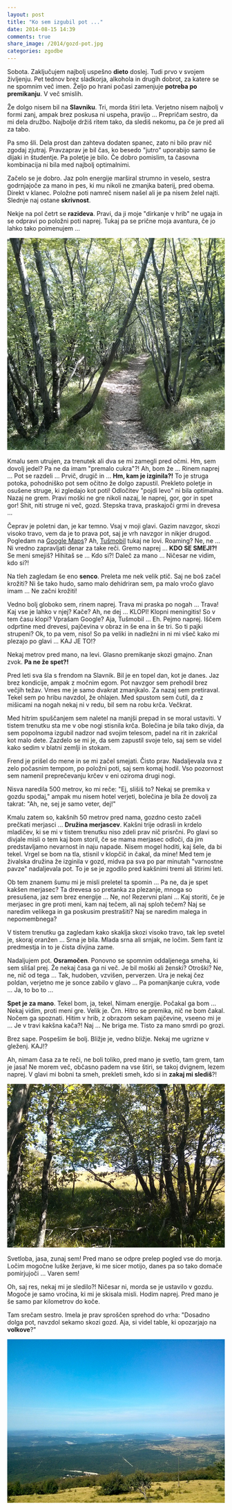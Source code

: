 ```yaml
---
layout: post
title: "Ko sem izgubil pot ..."
date: 2014-08-15 14:39
comments: true
share_image: /2014/gozd-pot.jpg
categories: zgodbe
---
```

Sobota. Zaključujem najbolj uspešno **dieto** doslej. Tudi prvo v svojem življenju. Pet tednov brez sladkorja, alkohola in drugih dobrot, za katere se ne spomnim več imen. Željo po hrani počasi zamenjuje **potreba po premikanju**. V več smislih.

Že dolgo nisem bil na **Slavniku**. Tri, morda štiri leta. Verjetno nisem najbolj v formi zanj, ampak brez poskusa ni uspeha, pravijo … Prepričam sestro, da mi dela družbo. Najbolje držiš ritem tako, da slediš nekomu, pa če je pred ali za tabo.

Pa smo šli. Dela prost dan zahteva dodaten spanec, zato ni bilo prav nič zgodaj zjutraj. Pravzaprav je bil čas, ko besedo "jutro" uporabijo samo še dijaki in študentje. Pa poletje je bilo. Če dobro pomislim, ta časovna kombinacija ni bila med najbolj optimalnimi.

Začelo se je dobro. Jaz poln energije marširal strumno in veselo, sestra godrnjajoče za mano in pes, ki mu nikoli ne zmanjka baterij, pred obema. Direkt v klanec. Položne poti namreč nisem našel ali je pa nisem želel najti. Slednje naj ostane **skrivnost**.

Nekje na pol četrt se **razideva**. Pravi, da ji moje "dirkanje v hrib" ne ugaja in se odpravi po položni poti naprej. Tukaj pa se prične moja avantura, če jo lahko tako poimenujem ...

![image](/images/2014/gozd-pot.jpg)

Kmalu sem utrujen, za trenutek ali dva se mi zamegli pred očmi. Hm, sem dovolj jedel? Pa ne da imam "premalo cukra"?! Ah, bom že ... Rinem naprej ... Pot se razdeli ... Prvič, drugič in ... **Hm, kam je izginila?!** To je struga potoka, pohodniško pot sem očitno že dolgo zapustil. Prekleto poletje in osušene struge, ki zgledajo kot poti! Odločitev "pojdi levo" ni bila optimalna. Nazaj ne grem. Pravi moški ne gre nikoli nazaj, le naprej, gor, gor in spet gor! Shit, niti struge ni več, gozd. Stepska trava, praskajoči grmi in drevesa ...

Čeprav je poletni dan, je kar temno. Vsaj v moji glavi. Gazim navzgor, skozi visoko travo, vem da je to prava pot, saj je vrh navzgor in nikjer drugod. Pogledam na [Google Maps](http://j.mp/1qcaqGL)? Ah, [Tušmobil](http://j.mp/1sIV7eP) tukaj ne lovi. Roaming? Ne, ne ... Ni vredno zapravljati denar za take reči. Gremo naprej ... **KDO SE SMEJI?!** Se meni smejiš? Hihitaš se ... Kdo si?! Daleč za mano ... Ničesar ne vidim, kdo si?! 

Na tleh zagledam še eno **senco**. Preleta me nek velik ptič. Saj ne boš začel krožiti? Ni še tako hudo, samo malo dehidriran sem, pa malo vročo glavo imam … Ne začni krožiti!

Vedno bolj globoko sem, rinem naprej. Trava mi praska po nogah ... Trava! Kaj vse je lahko v njej? Kače? Ah, ne dej ... KLOPI! Klopni meningitis! So v tem času klopi? Vprašam Google? Aja, Tušmobil ... Eh. Pejmo naprej. Iščem odprtine med drevesi, pajčevina v obraz in še ena in še tri. So ti pajki strupeni? Ok, to pa vem, niso! So pa veliki in nadležni in ni mi všeč kako mi plezajo po glavi ... KAJ JE TO!?

Nekaj metrov pred mano, na levi. Glasno premikanje skozi gmajno. Znan zvok. **Pa ne že spet?!**

Pred leti sva šla s frendom na Slavnik. Bil je en topel dan, kot je danes. Jaz brez kondicije, ampak z močnim egom. Pot navzgor sem prehodil brez večjih težav. Vmes me je samo dvakrat zmanjkalo. Za nazaj sem pretiraval. Tekel sem po hribu navzdol, že ohlajen. Med spustom sem čutil, da z mišicami na nogah nekaj ni v redu, bil sem na robu krča. Večkrat. 

Med hitrim spuščanjem sem naletel na manjši prepad in se moral ustaviti. V tistem trenutku sta me v obe nogi stisnila krča. Bolečina je bila tako divja, da sem popolnoma izgubil nadzor nad svojim telesom, padel na rit in zakričal kot malo dete. Zazdelo se mi je, da sem zapustil svoje telo, saj sem se videl kako sedim v blatni zemlji in stokam. 

Frend je prišel do mene in se mi začel smejati. Čisto prav. Nadaljevala sva z zelo počasnim tempom, po položni poti, saj sem komaj hodil. Vso pozornost sem namenil preprečevanju krčev v eni oziroma drugi nogi.

Nisva naredila 500 metrov, ko mi reče: "Ej, slišiš to? Nekaj se premika v gozdu spodaj," ampak mu nisem hotel verjeti, bolečina je bila že dovolj za takrat: "Ah, ne, sej je samo veter, dej!" 

Kmalu zatem so, kakšnih 50 metrov pred nama, gozdno cesto začeli prečkati merjasci ... **Družina merjascev**. Kakšni trije odrasli in krdelo mladičev, ki se mi v tistem trenutku niso zdeli prav nič prisrčni. Po glavi so divjale misli o tem kaj bom storil, če se mama merjasec odloči, da jim predstavljamo nevarnost in naju napade. Nisem mogel hoditi, kaj šele, da bi tekel. Vrgel se bom na tla, stisnil v klopčič in čakal, da mine! Med tem je živalska družina že izginila v gozd, midva pa sva po par minutah "varnostne pavze" nadaljevala pot. To je se je zgodilo pred kakšnimi tremi ali štirimi leti.

Ob tem znanem šumu mi je misli preletel ta spomin ... Pa ne, da je spet kakšen merjasec? Ta drevesa so pretanka za plezanje, mnoga so presušena, jaz sem brez energije ... Ne, no! Rezervni plani ... Kaj storiti, če je merjasec in gre proti meni, kam naj tečem, ali naj sploh tečem? Naj se naredim velikega in ga poskusim prestrašiti? Naj se naredim malega in nepomembnega? 

V tistem trenutku ga zagledam kako skaklja skozi visoko travo, tak lep svetel je, skoraj oranžen ... Srna je bila. Mlada srna ali srnjak, ne ločim. Sem fant iz predmestja in to je čista divjina zame.

Nadaljujem pot. **Osramočen**. Ponovno se spomnim oddaljenega smeha, ki sem slišal prej. Že nekaj časa ga ni več. Je bil moški ali ženski? Otroški? Ne, ne, nič od tega ... Tak, hudoben, vzvišen, perverzen. Ura je nekaj čez poldan, verjetno me je sonce zabilo v glavo ... Pa pomanjkanje cukra, vode ... Ja, to bo to ... 

**Spet je za mano**. Tekel bom, ja, tekel. Nimam energije. Počakal ga bom ... Nekaj vidim, proti meni gre. Velik je. Črn. Hitro se premika, nič ne bom čakal. Nočem ga spoznati. Hitim v hrib, z obrazom sekam pajčevine, vseeno mi je ... Je v travi kakšna kača?! Naj ... Ne briga me. Tisto za mano smrdi po grozi.

Brez sape. Pospešim še bolj. Bližje je, vedno bližje. Nekaj me ugrizne v gleženj. KAJ!? 

Ah, nimam časa za te reči, ne boli toliko, pred mano je svetlo, tam grem, tam je jasa! Ne morem več, občasno padem na vse štiri, se takoj dvignem, lezem naprej. V glavi mi bobni ta smeh, prekleti smeh, kdo si in **zakaj mi slediš**?! 

![image](/images/2014/gozd-izhod.jpg)

Svetloba, jasa, zunaj sem! Pred mano se odpre prelep pogled vse do morja. Ločim mogočne luške žerjave, ki me sicer motijo, danes pa so tako domače pomirjujoči ... Varen sem! 

Oh, saj res, nekaj mi je sledilo?! Ničesar ni, morda se je ustavilo v gozdu. Mogoče je samo vročina, ki mi je skisala misli. Hodim naprej. Pred mano je še samo par kilometrov do koče.

Tam srečam sestro. Imela je prav sproščen sprehod do vrha: "Dosadno dolga pot, navzdol sekamo skozi gozd. Aja, si videl table, ki opozarjajo na **volkove**?"

![image](/images/2014/gozd-razgled_do_morja.jpg)
